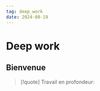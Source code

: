 ```yaml
---
tag: deep_work
date: 2024-08-19
---
```

# Deep work

## Bienvenue

> [!quote]
> Travail en profondeur: